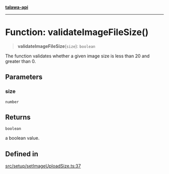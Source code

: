 [**talawa-api**](../../../README.md)

***

# Function: validateImageFileSize()

> **validateImageFileSize**(`size`): `boolean`

The function validates whether a given image size is less than 20 and greater than 0.

## Parameters

### size

`number`

## Returns

`boolean`

a boolean value.

## Defined in

[src/setup/setImageUploadSize.ts:37](https://github.com/Suyash878/talawa-api/blob/f376d03c37e9acd046e7cc983947432c95f74442/src/setup/setImageUploadSize.ts#L37)
